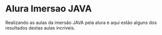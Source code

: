 # Alura Imersao JAVA
 Realizando as aulas da imersão JAVA pela alura e aqui estão alguns dos resultados destas aulas incriveis.
